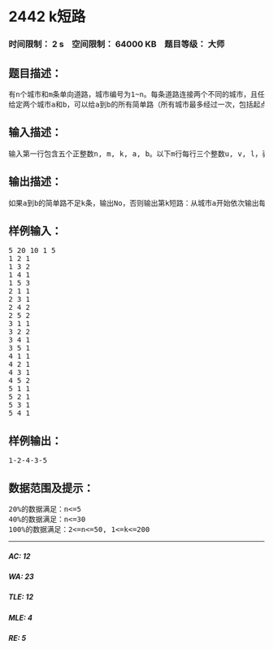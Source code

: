 # 2442 k短路   
### 时间限制： 2 s&nbsp;&nbsp;&nbsp;&nbsp;空间限制： 64000 KB&nbsp;&nbsp;&nbsp;&nbsp;题目等级： 大师  
## 题目描述：  

<pre>
有n个城市和m条单向道路，城市编号为1~n。每条道路连接两个不同的城市，且任意两条道路要么起点不同要么终点不同，因此n和m满足m<=n(n-1)。
给定两个城市a和b，可以给a到b的所有简单路（所有城市最多经过一次，包括起点和终点）排序：先按长度从小到大排序，长度相同时按照字典序从小到大排序。你的任务是求出a到b的第k短路。
</pre>
  
  
## 输入描述：  

<pre>
输入第一行包含五个正整数n, m, k, a, b。以下m行每行三个整数u, v, l，表示从城市u到城市v有一条长度为l的单向道路。
</pre>
  
  
## 输出描述：  

<pre>
如果a到b的简单路不足k条，输出No，否则输出第k短路：从城市a开始依次输出每个到达的城市，直到城市b，中间用减号"-"分割。
</pre>
  
  
## 样例输入：  

<pre>
5 20 10 1 5
1 2 1
1 3 2
1 4 1
1 5 3
2 1 1
2 3 1
2 4 2
2 5 2
3 1 1
3 2 2
3 4 1
3 5 1
4 1 1
4 2 1
4 3 1
4 5 2
5 1 1
5 2 1
5 3 1
5 4 1
</pre>
  
  
## 样例输出：  

<pre>
1-2-4-3-5
</pre>
  
  
## 数据范围及提示：  

<pre>
20%的数据满足：n<=5
40%的数据满足：n<=30
100%的数据满足：2<=n<=50, 1<=k<=200
</pre>
  
  
***  

##### AC: 12  
##### WA: 23  
##### TLE: 12  
##### MLE: 4  
##### RE: 5  
